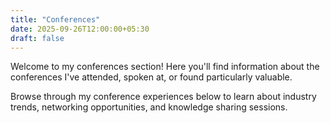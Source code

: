 ```yaml
---
title: "Conferences"
date: 2025-09-26T12:00:00+05:30
draft: false
---
```


Welcome to my conferences section! Here you'll find information about the conferences I've attended, spoken at, or found particularly valuable.

Browse through my conference experiences below to learn about industry trends, networking opportunities, and knowledge sharing sessions.
